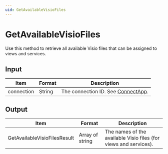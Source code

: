 ```yaml
---
uid: GetAvailableVisioFiles
---
```


# GetAvailableVisioFiles

Use this method to retrieve all available Visio files that can be assigned to views and services.

## Input

| Item       | Format | Description                                          |
|------------|--------|------------------------------------------------------|
| connection | String | The connection ID. See [ConnectApp](xref:ConnectApp). |

## Output

| Item                          | Format          | Description                                                      |
|-------------------------------|-----------------|------------------------------------------------------------------|
| GetAvailableVisioFilesResult | Array of string | The names of the available Visio files (for views and services). |
